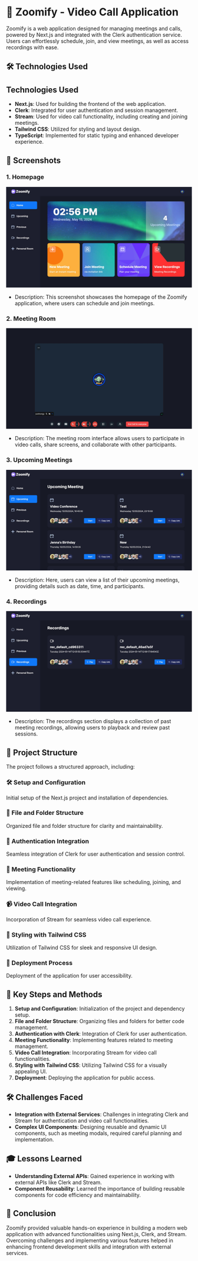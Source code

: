 # 🚀 Zoomify - Video Call Application

Zoomify is a web application designed for managing meetings and calls, powered by Next.js and integrated with the Clerk authentication service. Users can effortlessly schedule, join, and view meetings, as well as access recordings with ease.
## 🛠️ Technologies Used
## Technologies Used
- **Next.js**: Used for building the frontend of the web application.
- **Clerk**: Integrated for user authentication and session management.
- **Stream**: Used for video call functionality, including creating and joining meetings.
- **Tailwind CSS**: Utilized for styling and layout design.
- **TypeScript**: Implemented for static typing and enhanced developer experience.



## 📸 Screenshots

### 1. Homepage

![Homepage](/public/images/Screenshot1.jpg)

- Description: This screenshot showcases the homepage of the Zoomify application, where users can schedule and join meetings.

### 2. Meeting Room

![Meeting Room](/public/images/Screenshot2.jpg)

- Description: The meeting room interface allows users to participate in video calls, share screens, and collaborate with other participants.

### 3. Upcoming Meetings

![Upcoming Meetings](/public/images/Screenshot3.jpg)

- Description: Here, users can view a list of their upcoming meetings, providing details such as date, time, and participants.

### 4. Recordings

![Recordings](/public/images/Screenshot4.jpg)

- Description: The recordings section displays a collection of past meeting recordings, allowing users to playback and review past sessions.

## 📁 Project Structure

The project follows a structured approach, including:

### 🛠️ Setup and Configuration

Initial setup of the Next.js project and installation of dependencies.

### 📂 File and Folder Structure

Organized file and folder structure for clarity and maintainability.

### 🔐 Authentication Integration

Seamless integration of Clerk for user authentication and session control.

### 📅 Meeting Functionality

Implementation of meeting-related features like scheduling, joining, and viewing.

### 📹 Video Call Integration

Incorporation of Stream for seamless video call experience.

### 🎨 Styling with Tailwind CSS

Utilization of Tailwind CSS for sleek and responsive UI design.

### 🚀 Deployment Process

Deployment of the application for user accessibility.

## 🔑 Key Steps and Methods

1. **Setup and Configuration**: Initialization of the project and dependency setup.
2. **File and Folder Structure**: Organizing files and folders for better code management.
3. **Authentication with Clerk**: Integration of Clerk for user authentication.
4. **Meeting Functionality**: Implementing features related to meeting management.
5. **Video Call Integration**: Incorporating Stream for video call functionalities.
6. **Styling with Tailwind CSS**: Utilizing Tailwind CSS for a visually appealing UI.
7. **Deployment**: Deploying the application for public access.

## 🛠️ Challenges Faced

- **Integration with External Services**: Challenges in integrating Clerk and Stream for authentication and video call functionalities.
- **Complex UI Components**: Designing reusable and dynamic UI components, such as meeting modals, required careful planning and implementation.

## 🎓 Lessons Learned

- **Understanding External APIs**: Gained experience in working with external APIs like Clerk and Stream.
- **Component Reusability**: Learned the importance of building reusable components for code efficiency and maintainability.

## 🌟 Conclusion

Zoomify provided valuable hands-on experience in building a modern web application with advanced functionalities using Next.js, Clerk, and Stream. Overcoming challenges and implementing various features helped in enhancing frontend development skills and integration with external services.
